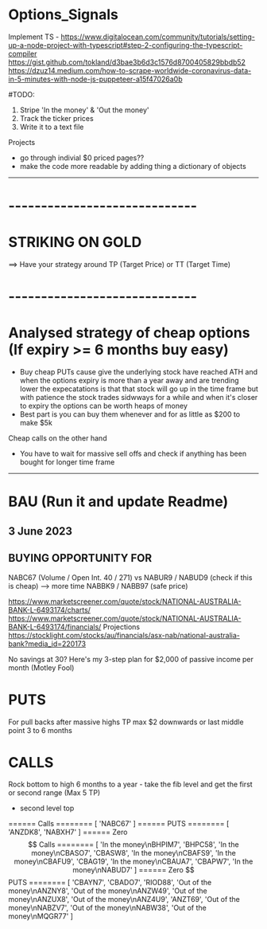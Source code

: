 # Options_Signals

Implement TS - https://www.digitalocean.com/community/tutorials/setting-up-a-node-project-with-typescript#step-2-configuring-the-typescript-compiler
https://gist.github.com/tokland/d3bae3b6d3c1576d8700405829bbdb52
https://dzuz14.medium.com/how-to-scrape-worldwide-coronavirus-data-in-5-minutes-with-node-js-puppeteer-a15f47026a0b

#TODO:

1. Stripe 'In the money' & 'Out the money'
2. Track the ticker prices
3. Write it to a text file

Projects

- go through indivial $0 priced pages??
- make the code more readable by adding thing a dictionary of objects

---

# -----------------------------

# STRIKING ON GOLD

==> Have your strategy around TP (Target Price) or TT (Target Time)

# -----------------------------

# Analysed strategy of cheap options (If expiry >= 6 months buy easy)

- Buy cheap PUTs cause give the underlying stock have reached ATH and when the options expiry is more than a year away and are trending lower the expecatations is that that stock will go up in the time frame but with patience the stock trades sidwways for a while and when it's closer to expiry the options can be worth heaps of money
- Best part is you can buy them whenever and for as little as $200 to make $5k

Cheap calls on the other hand

- You have to wait for massive sell offs and check if anything has been bought for longer time frame

---

# BAU (Run it and update Readme)

## 3 June 2023

## BUYING OPPORTUNITY FOR

NABC67 (Volume / Open Int. 40 / 271)
vs
NABUR9 / NABUD9 (check if this is cheap) --> more time
NABBK9 / NABB97 (safe price)

https://www.marketscreener.com/quote/stock/NATIONAL-AUSTRALIA-BANK-L-6493174/charts/
https://www.marketscreener.com/quote/stock/NATIONAL-AUSTRALIA-BANK-L-6493174/financials/ Projections
https://stocklight.com/stocks/au/financials/asx-nab/national-australia-bank?media_id=220173

No savings at 30? Here's my 3-step plan for $2,000 of passive income per month (Motley Fool)

# PUTS

For pull backs after massive highs TP max $2 downwards or last middle point
3 to 6 months

# CALLS

Rock bottom to high
6 months to a year - take the fib level and get the first or second range (Max 5 TP)

- second level top

====== Calls ========
[ 'NABC67' ]
====== PUTS ========
[ 'ANZDK8', 'NABXH7' ]
====== Zero $$ Calls ========
[
'In the money\nBHPIM7',
'BHPC58',
'In the money\nCBASO7',
'CBASW8',
'In the money\nCBAFS9',
'In the money\nCBAFU9',
'CBAG19',
'In the money\nCBAUA7',
'CBAPW7',
'In the money\nNABUD7'
]
====== Zero $$ PUTS ========
[
'CBAYN7',
'CBADO7',
'RIOD88',
'Out of the money\nANZNY8',
'Out of the money\nANZW49',
'Out of the money\nANZUX8',
'Out of the money\nANZ4U9',
'ANZT69',
'Out of the money\nNABZV7',
'Out of the money\nNABW38',
'Out of the money\nMQGR77'
]

